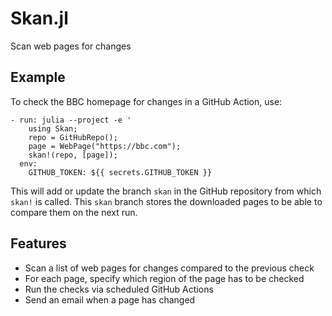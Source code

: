 # Skan.jl

**<WORK IN PROGRESS.>**

Scan web pages for changes

## Example

To check the BBC homepage for changes in a GitHub Action, use:

```
- run: julia --project -e '
    using Skan;
    repo = GitHubRepo();
    page = WebPage("https://bbc.com");
    skan!(repo, [page]);
  env:
    GITHUB_TOKEN: ${{ secrets.GITHUB_TOKEN }}
```

This will add or update the branch `skan` in the GitHub repository from which `skan!` is called.
This `skan` branch stores the downloaded pages to be able to compare them on the next run.

## Features

- Scan a list of web pages for changes compared to the previous check
- For each page, specify which region of the page has to be checked
- Run the checks via scheduled GitHub Actions
- Send an email when a page has changed
